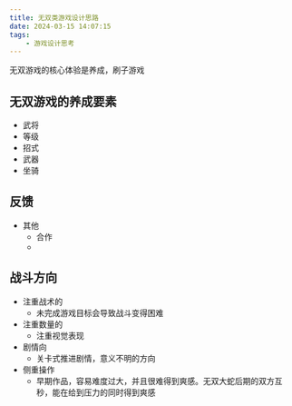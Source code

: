 ```yaml
---
title: 无双类游戏设计思路
date: 2024-03-15 14:07:15
tags:
    - 游戏设计思考
---
```

无双游戏的核心体验是养成，刷子游戏

## 无双游戏的养成要素
- 武将
- 等级
- 招式
- 武器
- 坐骑

## 反馈

- 其他
    - 合作
    -

## 战斗方向
- 注重战术的
    - 未完成游戏目标会导致战斗变得困难
- 注重数量的
    - 注重视觉表现
- 剧情向
    - 关卡式推进剧情，意义不明的方向
- 侧重操作
    - 早期作品，容易难度过大，并且很难得到爽感。无双大蛇后期的双方互秒，能在给到压力的同时得到爽感




